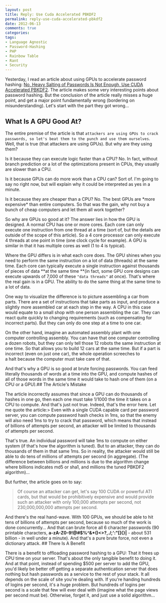 ```yaml
---
layout: post
title: Reply: Use Cuda Accelerated PBKDF2
permalink: reply-use-cuda-accelerated-pbkdf2
date: 2012-06-13
comments: true
categories:
tags:
- Language Agnostic
- Password-Hashing
- PHP
- Rainbow Table
- Rant
- Security
---
```


Yesterday, I read an article about using GPUs to accelerate password hashing: [No, Heavy Salting of Passwords Is Not Enough, Use CUDA Accelerated PBKDF2](http://www.f-secure.com/weblog/archives/00002384.html). The article makes some very interesting points about password hashing. But the conclusion of the article really misses a huge point, and get a major point fundamentally wrong (bordering on misunderstanding). Let's start with the part they got wrong...<!--more-->

## What Is A GPU Good At?


The entire premise of the article is that `attackers are using GPUs to crack passwords, so let's beat them to the punch and use them ourselves`. Well, that is true (that attackers are using GPUs). But why are they using them? 

Is it because they can execute logic faster than a CPU? No. In fact, without branch prediction or a lot of the optimizations present in CPUs, they usually are slower than a CPU. 

Is it because GPUs can do more work than a CPU can? Sort of. I'm going to say no right now, but will explain why it could be interpreted as yes in a minute.

Is it because they are cheaper than a CPU? No. The best GPUs are \*more expensive\* than entire computers. So that was the gain, why not buy a bunch of cheap computers and let them all work together?

So why are GPUs so good at it? The answer lies in how the GPU is designed. A normal CPU has one or more cores. Each core can only execute one instruction from one thread at a time (sort of, but the details are outside of the scope of this article). So a 4 core processor can only execute 4 threads at one point in time (one clock cycle for example). A GPU is similar in that it has multiple cores as well (1 to 4 is typical). 

Where the GPU differs is in what each core does. The GPU shines when you need to perform the same instruction on a lot of data (threads) at the same time. Each core can typically execute a single instruction against thousands of pieces of data **at the same time **(in fact, some GPU core designs can execute upwards of 7,000 of these `"data threads"` at once). That's where the real gain is in a GPU. The ability to do the same thing at the same time to a lot of data.

One way to visualize the difference is to picture assembling a car from parts. There are a set of instructions that take parts as input, and produce a slightly more assembled car at each step in the way. A CPU in this case would equate to a small shop with one person assembling the car. They can react quite quickly to changing requirements (such as compensating for incorrect parts). But they can only do one step at a time to one car.

On the other hand, imagine an automated assembly plant with one computer controlling assembly. You can have that one computer controlling a dozen robots, but they can only tell those 12 robots the same instruction at one time. So that allows you to build 12 cars at the same time. But if a part is incorrect (even on just one car), the whole operation screeches to a halt because the computer must take care of that.

And that's why a GPU is so good at brute forcing passwords. You can feed literally thousands of words at a time into the GPU, and compute hashes of all of those words in the same time it would take to hash one of them (on a CPU or a GPU).## The Article's Mistake


The article incorrectly assumes that since a GPU can do thousands of hashes in one go, then each one must take 1/1000 the time it takes on a CPU to compute. And that's just not true. Indeed, that's the error here. Let me quote the article:> Even with a single CUDA capable card per password server, you can compute password hash checks in 1ms, so that the enemy will also need 1ms to try to crack that password, which means that instead of billions of attempts per second, an attacker will be limited to thousands of attempts per second.


That's true. An individual password will take 1ms to compute on either system (if that's how the algorithm is tuned). But to an attacker, they can do thousands of them in that same 1ms. So in reality, the attacker would still be able to do tens of millions of attempts per second (in aggregate). (The difference between billions and millions is due to the algorithm change where billions indicates md5 or sha1, and millions the tuned PBKDF2 algorithm)...


But further, the article goes on to say:
> Of course an attacker can get, let's say 100 CUDA or powerful ATI cards, but that would be prohibitively expensive and would provide such an attacker with only 100,000 attempts per second, not 230,000,000,000 attempts per second.


And there's the real hand-wave. With 100 GPUs, we should be able to hit tens of billions of attempts per second, because so much of the work is done concurrently... And that can brute force all 6 character passwords (90 printable characters, **a-zA-Z0-9!@#$%^&\*()<>?,./;':"[]{}\|** - about 531 billion - in well under a minute). And that's a pure brute force, not even a dictionary attack. ## There Is A Benefit


There is a benefit to offloading password hashing to a GPU: That it frees up CPU time on your server. That's about the only tangible benefit to doing it. And at that point, instead of spending $500 per server to add the GPU, you'd likely be better off getting a separate authentication server that does nothing but hash passwords as a service to the rest of your stack. It all depends on the scale of site you're dealing with. If you're handing hundreds of logins per second, it's a huge problem. But hundreds of logins per second is a scale that few will ever deal with (imagine what the page views per second must be). Otherwise, forget it, and just use a solid algorithm...